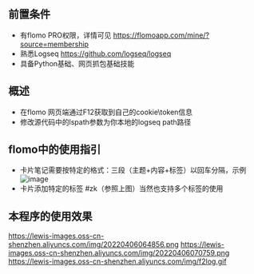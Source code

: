 ## 前置条件
- 有flomo PRO权限，详情可见 https://flomoapp.com/mine/?source=membership
- 熟悉Logseq https://github.com/logseq/logseq
- 具备Python基础、网页抓包基础技能

## 概述
- 在flomo 网页端通过F12获取到自己的cookie\token信息
- 修改源代码中的lspath参数为你本地的logseq path路径

## flomo中的使用指引
- 卡片笔记需要按特定的格式：三段（主题+内容+标签）以回车分隔，示例
![image](https://user-images.githubusercontent.com/38389059/161942734-fb2299e9-a48a-4a5c-8307-0a3bd06e1f50.png)
- 卡片添加特定的标签 #zk（参照上图）当然也支持多个标签的使用

## 本程序的使用效果
[](https://lewis-images.oss-cn-shenzhen.aliyuncs.com/img/01.gif)
https://lewis-images.oss-cn-shenzhen.aliyuncs.com/img/20220406064856.png
https://lewis-images.oss-cn-shenzhen.aliyuncs.com/img/20220406070759.png
https://lewis-images.oss-cn-shenzhen.aliyuncs.com/img/f2log.gif
